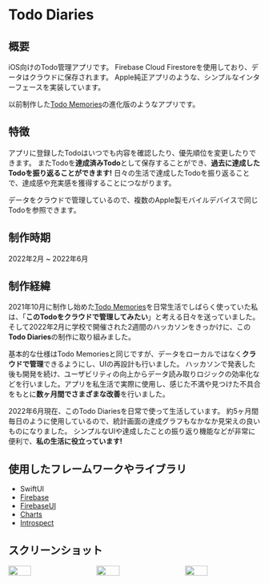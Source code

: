 # Todo Diaries
## 概要
iOS向けのTodo管理アプリです。
Firebase Cloud Firestoreを使用しており、データはクラウドに保存されます。
Apple純正アプリのような、シンプルなインターフェースを実装しています。

以前制作した[Todo Memories](https://github.com/Yu357/TodoMemories)の進化版のようなアプリです。

## 特徴
アプリに登録したTodoはいつでも内容を確認したり、優先順位を変更したりできます。
またTodoを**達成済みTodo**として保存することができ、**過去に達成したTodoを振り返ることができます!**
日々の生活で達成したTodoを振り返ることで、達成感や充実感を獲得することにつながります。

データをクラウドで管理しているので、複数のApple製モバイルデバイスで同じTodoを参照できます。

## 制作時期
2022年2月 ~ 2022年6月

## 制作経緯
2021年10月に制作し始めた[Todo Memories](https://github.com/Yu357/TodoMemories)を日常生活でしばらく使っていた私は、「**このTodoをクラウドで管理してみたい**」と考える日々を送っていました。
そして2022年2月に学校で開催された2週間のハッカソンをきっかけに、この**Todo Diaries**の制作に取り組みました。

基本的な仕様はTodo Memoriesと同じですが、データをローカルではなく**クラウドで管理**できるようにし、UIの再設計も行いました。
ハッカソンで発表した後も開発を続け、ユーザビリティの向上からデータ読み取りロジックの効率化などを行いました。アプリを私生活で実際に使用し、感じた不満や見つけた不具合をもとに**数ヶ月間でさまざまな改善**を行いました。

2022年6月現在、このTodo Diariesを日常で使って生活しています。
約5ヶ月間毎日のように使用しているので、統計画面の達成グラフもなかなか見栄えの良いものになりました。
シンプルなUIや達成したことの振り返り機能などが非常に便利で、**私の生活に役立っています!**

## 使用したフレームワークやライブラリ
- SwiftUI
- [Firebase](https://github.com/firebase/firebase-ios-sdk)
- [FirebaseUI](https://github.com/firebase/FirebaseUI-iOS)
- [Charts](https://github.com/danielgindi/Charts)
- [Introspect](https://github.com/siteline/SwiftUI-Introspect)

## スクリーンショット
<div style="display: flex; justify-content: space-between;">
  <img style="display: block; width: 30%;" src="https://i.imgur.com/9pnp9pB.png"/>
  <img style="display: block; width: 30%;" src="https://i.imgur.com/1Y5il0D.png"/>
  <img style="display: block; width: 30%;" src="https://i.imgur.com/wSTTtei.png"/>
</div>
